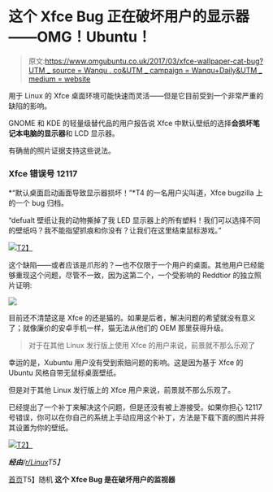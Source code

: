 # 这个 Xfce Bug 正在破坏用户的显示器——OMG！Ubuntu！

> 原文:[https://www.omgubuntu.co.uk/2017/03/xfce-wallpaper-cat-bug?UTM _ source = Wanqu . co&UTM _ campaign = Wanqu+Daily&UTM _ medium = website](https://www.omgubuntu.co.uk/2017/03/xfce-wallpaper-cat-bug?utm_source=wanqu.co&utm_campaign=Wanqu+Daily&utm_medium=website)



用于 Linux 的 Xfce 桌面环境可能快速而灵活——但是它目前受到一个非常严重的缺陷的影响。

GNOME 和 KDE 的轻量级替代品的用户报告说 Xfce 中默认壁纸的选择**会损坏笔记本电脑的显示器**和 LCD 显示器。

有确凿的照片证据支持这些说法。

### Xfce 错误号 12117

*“默认桌面启动画面导致显示器损坏！”*T4 的一名用户尖叫道，Xfce bugzilla 上的一个 bug 归档。

“defualt 壁纸让我的动物撕掉了我 LED 显示器上的所有塑料！我们可以选择不同的壁纸吗？我不能指望抓痕和你没有？让我们在这里结束鼠标游戏。”

[![](../Images/f859a3ee1124bd07fe2a68d118991354.png)T2】](https://149366088.v2.pressablecdn.com/wp-content/uploads/2017/03/cat-xfce-bug-2.jpg)

这个缺陷——或者应该是爪形的？—也不仅限于一个用户的桌面。其他用户已经能够重现这个问题，尽管不一致，因为这第二个，一个受影响的 Reddtior 的独立照片证明:

![](../Images/26e0d66075ac00cd095050978109315d.png)

目前还不清楚这是 Xfce 的还是猫的。如果是后者，解决问题的希望就没有意义了；就像廉价的安卓手机一样，猫无法从他们的 OEM 那里获得升级。

> 对于在其他 Linux 发行版上使用 Xfce 的用户来说，前景就不那么乐观了

幸运的是，Xubuntu 用户没有受到索赔问题的影响。这是因为基于 Xfce 的 Ubuntu 风格自带无鼠标桌面壁纸。

但是对于其他 Linux 发行版上的 Xfce 用户来说，前景就不那么乐观了。

已经提出了一个补丁来解决这个问题，但是还没有被上游接受。如果你担心 12117 号错误，你可以在你自己的系统上手动应用这个补丁，方法是下载下面的图片并将其设置为你的壁纸。

[![](../Images/50c3f0e0b51b24a957d7e2c51f2e2c1b.png)T2】](https://149366088.v2.pressablecdn.com/wp-content/uploads/2017/03/xfce-dog-wallpaper.jpg)

***经由**/[r/Linux](https://www.reddit.com/r/linux/comments/60rzjn/my_cat_was_fooled_by_xfce/)T5】*

[首页](https://www.omgubuntu.co.uk/)T5】随机 **这个 Xfce Bug 是在破坏用户的监视器**

